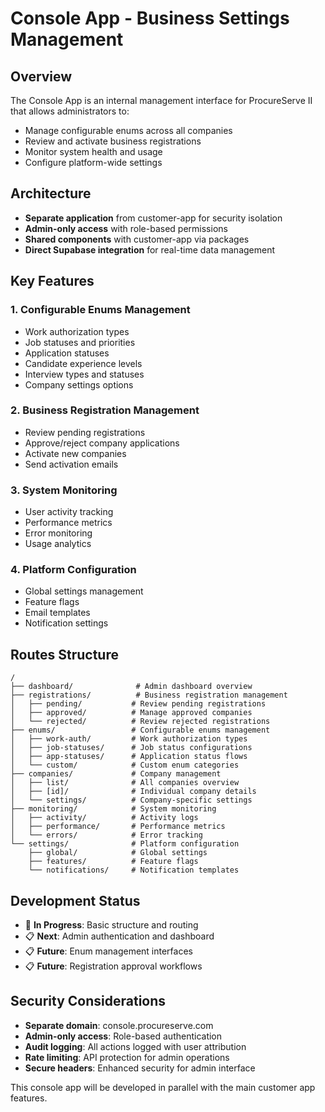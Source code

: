 # Console App - Business Settings Management

## Overview
The Console App is an internal management interface for ProcureServe II that allows administrators to:
- Manage configurable enums across all companies
- Review and activate business registrations
- Monitor system health and usage
- Configure platform-wide settings

## Architecture
- **Separate application** from customer-app for security isolation
- **Admin-only access** with role-based permissions
- **Shared components** with customer-app via packages
- **Direct Supabase integration** for real-time data management

## Key Features

### 1. Configurable Enums Management
- Work authorization types
- Job statuses and priorities
- Application statuses
- Candidate experience levels
- Interview types and statuses
- Company settings options

### 2. Business Registration Management
- Review pending registrations
- Approve/reject company applications
- Activate new companies
- Send activation emails

### 3. System Monitoring
- User activity tracking
- Performance metrics
- Error monitoring
- Usage analytics

### 4. Platform Configuration
- Global settings management
- Feature flags
- Email templates
- Notification settings

## Routes Structure
```
/
├── dashboard/              # Admin dashboard overview
├── registrations/          # Business registration management
│   ├── pending/           # Review pending registrations
│   ├── approved/          # Manage approved companies
│   └── rejected/          # Review rejected registrations
├── enums/                 # Configurable enums management
│   ├── work-auth/         # Work authorization types
│   ├── job-statuses/      # Job status configurations
│   ├── app-statuses/      # Application status flows
│   └── custom/            # Custom enum categories
├── companies/             # Company management
│   ├── list/              # All companies overview
│   ├── [id]/              # Individual company details
│   └── settings/          # Company-specific settings
├── monitoring/            # System monitoring
│   ├── activity/          # Activity logs
│   ├── performance/       # Performance metrics
│   └── errors/            # Error tracking
└── settings/              # Platform configuration
    ├── global/            # Global settings
    ├── features/          # Feature flags
    └── notifications/     # Notification templates
```

## Development Status
- 🔄 **In Progress**: Basic structure and routing
- 📋 **Next**: Admin authentication and dashboard
- 📋 **Future**: Enum management interfaces
- 📋 **Future**: Registration approval workflows

## Security Considerations
- **Separate domain**: console.procureserve.com
- **Admin-only access**: Role-based authentication
- **Audit logging**: All actions logged with user attribution
- **Rate limiting**: API protection for admin operations
- **Secure headers**: Enhanced security for admin interface

This console app will be developed in parallel with the main customer app features.
